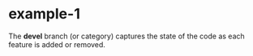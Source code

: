 # example-1

The **devel** branch (or category) captures the state of the code as each feature is added or removed.

